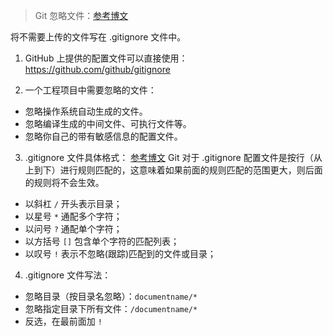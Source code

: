 >  Git 忽略文件：[参考博文](https://www.liaoxuefeng.com/wiki/0013739516305929606dd18361248578c67b8067c8c017b000/0013758404317281e54b6f5375640abbb11e67be4cd49e0000)

将不需要上传的文件写在 .gitignore 文件中。

1. GitHub 上提供的配置文件可以直接使用：https://github.com/github/gitignore

2. 一个工程项目中需要忽略的文件：
- 忽略操作系统自动生成的文件。
- 忽略编译生成的中间文件、可执行文件等。
- 忽略你自己的带有敏感信息的配置文件。

3. .gitignore 文件具体格式：
[参考博文](https://www.jianshu.com/p/e56ab8ca6243)
Git 对于 .gitignore 配置文件是按行（从上到下）进行规则匹配的，这意味着如果前面的规则匹配的范围更大，则后面的规则将不会生效。

- 以斜杠 `/` 开头表示目录；
- 以星号 `*` 通配多个字符；
- 以问号 `?` 通配单个字符；
- 以方括号 `[]` 包含单个字符的匹配列表；
- 以叹号 `!` 表示不忽略(跟踪)匹配到的文件或目录；

4. .gitignore 文件写法：
- 忽略目录（按目录名忽略）：`documentname/*`
- 忽略指定目录下所有文件：`/documentname/*`
- 反选，在最前面加 `!`
